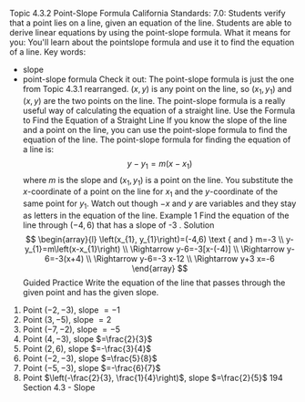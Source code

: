 Topic 4.3.2
Point-Slope Formula
California Standards:
7.0: Students verify that a point lies on a line, given an equation of the line.
Students are able to derive linear equations by using the point-slope formula.
What it means for you: You'll learn about the pointslope formula and use it to find the equation of a line.
Key words:
- slope
- point-slope formula
Check it out:
The point-slope formula is just the one from Topic 4.3.1 rearranged. $(x, y)$ is any point on the line, so $\left(x_{1}, y_{1}\right)$ and $(x, y)$ are the two points on the line.
The point-slope formula is a really useful way of calculating the equation of a straight line.
Use the Formula to Find the Equation of a Straight Line
If you know the slope of the line and a point on the line, you can use the point-slope formula to find the equation of the line.
The point-slope formula for finding the equation of a line is:
$$
y-y_{1}=m\left(x-x_{1}\right)
$$
where $m$ is the slope and $\left(x_{1}, y_{1}\right)$ is a point on the line.
You substitute the $x$-coordinate of a point on the line for $x_{1}$ and the $y$-coordinate of the same point for $y_{1}$. Watch out though $-x$ and $y$ are variables and they stay as letters in the equation of the line.
Example 1
Find the equation of the line through $(-4,6)$ that has a slope of -3 .
Solution
$$
\begin{array}{l}
\left(x_{1}, y_{1}\right)=(-4,6) \text { and } m=-3 \\
y-y_{1}=m\left(x-x_{1}\right) \\
\Rightarrow y-6=-3[x-(-4)] \\
\Rightarrow y-6=-3(x+4) \\
\Rightarrow y-6=-3 x-12 \\
\Rightarrow y+3 x=-6
\end{array}
$$
Guided Practice
Write the equation of the line that passes through the given point and has the given slope.
1. Point $(-2,-3)$, slope $=-1$
2. Point $(3,-5)$, slope $=2$
3. Point $(-7,-2)$, slope $=-5$
4. Point $(4,-3)$, slope $=\frac{2}{3}$
5. Point $(2,6)$, slope $=-\frac{3}{4}$
6. Point $(-2,-3)$, slope $=\frac{5}{8}$
7. Point $(-5,-3)$, slope $=-\frac{6}{7}$
8. Point $\left(-\frac{2}{3}, \frac{1}{4}\right)$, slope $=\frac{2}{5}$
194 Section 4.3 - Slope